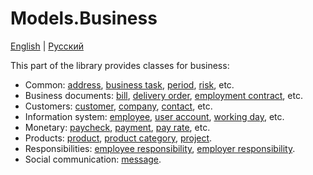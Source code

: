 # Models.Business

[English](README.md) | [Русский](README.ru.md)

This part of the library provides classes for business:
- Common: [address](docs/Models/Business/Address.md), [business task](docs/Models/Business/BusinessTask.md), [period](docs/Models/Business/Period.md), [risk](docs/Models/Business/Risk.md), etc.
- Business documents: [bill](docs/Models/Business/BusinessDocuments/Bill.md), [delivery order](docs/Models/Business/BusinessDocuments/DeliveryOrder.md), [employment contract](docs/Models/Business/BusinessDocuments/EmploymentContract.md), etc.
- Customers: [customer](docs/Models/Business/Customers/Customer.md), [company](docs/Models/Business/Customers/Company.md), [contact](docs/Models/Business/Customers/Contact.md), etc.
- Information system: [employee](docs/Models/Business/InformationSystem/Employee.md), [user account](docs/Models/Business/InformationSystem/UserAccount.md), [working day](docs/Models/Business/InformationSystem/WorkingDay.md), etc.
- Monetary: [paycheck](docs/Models/Business/Monetary/Paycheck.md), [payment](docs/Models/Business/Monetary/Payment.md), [pay rate](docs/Models/Business/Monetary/PayRate.md), etc.
- Products: [product](docs/Models/Business/Products/Product.md), [product category](docs/Models/Business/Products/ProductCategory.md), [project](docs/Models/Business/Products/Project.md).
- Responsibilities: [employee responsibility](docs/Models/Business/Responsibilities/EmployeeResponsibility.md), [employer responsibility](docs/Models/Business/Responsibilities/EmployerResponsibility.md).
- Social communication: [message](docs/Models/Business/SocialCommunication/MessageWF.md).
